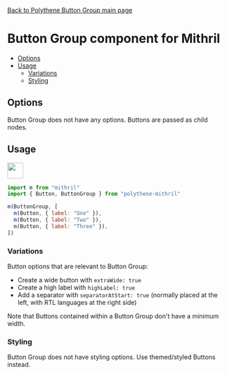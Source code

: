 [Back to Polythene Button Group main page](../button-group.md)

# Button Group component for Mithril

<!-- MarkdownTOC autolink="true" autoanchor="true" bracket="round" levels="1,2,3" -->

- [Options](#options)
- [Usage](#usage)
  - [Variations](#variations)
  - [Styling](#styling)

<!-- /MarkdownTOC -->

<a id="options"></a>
## Options

Button Group does not have any options. Buttons are passed as child nodes.


<a id="usage"></a>
## Usage

<a href="
https://flems.io/#0=N4IgtglgJlA2CmIBcAWAnAOgIwHYA0IAZhAgM7IDaoAdgIZiJIgYAWALmLCAQMYD21NvEHIQAHlI8AThAAObAASkpPALwAdEOzazSSAPT6ptAO4BzCGwz8w+gIJS2LAK5SAwggbVS+2X1gAnk7C8PrU8AAebL60PADWtGbwPn6BweEAtJBOMrD6UBCk0alBLCFZliy5GUW01FC0sALwGABWpJoAfGL6kjLynerUEtJyispqmtq6BkamFlY29o4u7p7CKf6lIWGRxbEJSZtpZZk8pD4FRb5b6fAZ56Q1bHUNTeFtHSDdvaMDQ0NuCBSPAEDw2BABOQmFgkAA2AAMIAAvngaPRGMx2kD+IJhGxRIYIGA-I4FMAFAARYwmeBSPAKABKtEK8CgACFnGw2AIGQBJXEMgAyhTYwtFABUSPAFMiFIQpHwwApNCU7hUciRNENcUVyQpOdyBABxRXOWQMw086gMuLwAKkBlSYRQOl02UKVQKNWneAAbiGhgUxNJigpVoEbgAylGPQqlSqQD7yo9tdRdWGDVzrdHY3KvcnwrmA9QhhHqLmMLQYFG2AEEAAKTQYABG2YEGTMZtkGWCDCgvb4ZjMCE0DOAQwU8oEbAA+qQIAAveBIKdr9cbzcKLAADjwk+nglntIgZnYq63l7XOARCP31Cn-CaUlnsFP7FnLYOXb4znqF83TQAGJCFAscDyfPgXzfM851iCEADd4E-b8zX-RMgPgLDwOoZEAEoSx1KFFDbI1qAAeXkUhPQUCgDwnB812gVdNEsRoIB4HD11gWgW1BFiQD5Li1yKesV3JA910IGdazEgS2LfTiQEk2UD1ReiVOYxMW38KBhKnHi+NgAT2X0pQ6wQVcGM3aTBAAdXgd82FXNBbxU5E1PvKdrKYqABL-V0pDfcIzMM-jEwAVTM0TLIkxj1x0qRAvZPgjTAASACZZAiJR-GgBQeFcZ1BDcfwoLMqcwFoKQLGoFK0oEjIsoiNN1w8xj1MYnypy0zRIKkULePCzQ7GiizxO6td+oE509OU+LVI6+8AF1CPTYiFDsWRZBonyBAgahLFXBDqD4V1PU6OL1wzJRQXgcE2XLGiwAwIpnXoBtgHwkt13IltWnuqxaAuU9qAbE6zpaWohHHFSpxBMEhA5dsbXcgjPIPBCIHgExV0+8zaCEWU8IulSwAbctTV-C0FFI61KLYUgMCq2QGz4KjSYWyqKZR2GubXMLjIUdnGYwQWvK3PZjDs6BxLYKRnHgCXN0SwLV3lxXlY3A64lXQhGhBLXrp4i4ADkMQEumOx-c1ezKftB2HUduDhtchCiWTYpFpmYqV134buh6-OFqiMHy1QI4JoRXsDpHywbPCw6gI213gJDBD0K6rwEHhFN1hQE4uqOodjx6UbZqi8P9xbN3wlS8Kr3C1pesBf0EBsoD4QqvCsHSoACBkttkdHqBxJVZGlKRRC-IygQRwHIW8UQsARJAAGYUTREA6AYURrAuMe8REJgUWWghgriaEqG3jFRGyKoSAAAR4oQiiBVwuCYaY9EMP9ZDiMw1glT6HvrkR+WBsAYDhCAyouRPhAjrLITEfQxib3RLvJgoCSDPHemAZ+hNkgEgIB-UQ39Zh-wAUA2wWDYA4PgPQcBkCES9HlvQl62ICCIOQX8AkyJlrIiAA
" target="_blank"><img src="https://arthurclemens.github.io/assets/polythene/docs/try-out-green.gif" height="36" /></a>


~~~javascript
import m from "mithril"
import { Button, ButtonGroup } from "polythene-mithril"

m(ButtonGroup, [
  m(Button, { label: "One" }),
  m(Button, { label: "Two" }),
  m(Button, { label: "Three" }),
])
~~~

<a id="variations"></a>
### Variations

Button options that are relevant to Button Group:

* Create a wide button with `extraWide: true`
* Create a high label with `highLabel: true`
* Add a separator with `separatorAtStart: true` (normally placed at the left, with RTL languages at the right side)

Note that Buttons contained within a Button Group don't have a minimum width.


<a id="styling"></a>
### Styling

Button Group does not have styling options. Use themed/styled Buttons instead.
